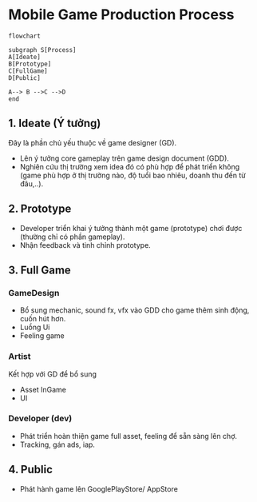 # Mobile Game Production Process

``` mermaid
flowchart

subgraph S[Process]
A[Ideate]
B[Prototype]
C[FullGame]
D[Public]

A--> B -->C -->D
end
```

## 1. Ideate (Ý tưởng)
  Đây là phần chủ yếu thuộc về game designer (GD).
- Lên ý tưởng core gameplay trên game design document (GDD).
- Nghiên cứu thị trường xem idea đó có phù hợp để phát triển không (game phù hợp ở thị trường nào, độ tuổi bao nhiêu, doanh thu đến từ đâu,..).

## 2. Prototype
- Developer triển khai ý tưởng thành một game (prototype) chơi được (thường chỉ có phần gameplay).
- Nhận feedback và tinh chỉnh prototype.
  
## 3. Full Game
### GameDesign
- Bổ sung mechanic, sound fx, vfx vào GDD cho game thêm sinh động, cuốn hút hơn.
- Luồng Ui
- Feeling game
### Artist
Kết hợp với GD để bổ sung
- Asset InGame
- UI
### Developer (dev)
- Phát triển hoàn thiện game full asset, feeling để sẵn sàng lên chợ.
- Tracking, gán ads, iap.

## 4. Public
- Phát hành game lên GooglePlayStore/ AppStore
